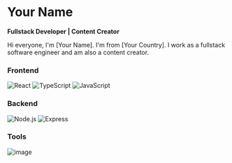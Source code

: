 # Your Name

**Fullstack Developer | Content Creator**

Hi everyone, I'm [Your Name]. I'm from [Your Country]. I work as a fullstack software engineer and am also a content creator.

### Frontend
![React](https://img.icons8.com/color/48/000000/react-native.png) ![TypeScript](https://img.icons8.com/color/48/000000/typescript.png) ![JavaScript](https://img.icons8.com/color/48/000000/javascript.png) 

### Backend
![Node.js](https://img.icons8.com/color/48/000000/nodejs.png) ![Express](https://img.icons8.com/ios/50/000000/express-js.png)

### Tools
![image](https://github.com/user-attachments/assets/493e3247-62d0-470f-8bf3-d30a7aef1f00)
